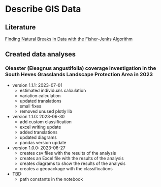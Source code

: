 # Describe GIS Data

## Literature

[Finding Natural Breaks in Data with the Fisher-Jenks Algorithm ](https://pbpython.com/natural-breaks.html)

## Created data analyses

### Oleaster (Eleagnus angustifolia) coverage investigation in the South Heves Grasslands Landscape Protection Area in 2023

* version 1.1.1: 2023-07-01
    - estimated individuals calculation
    - variation calculation
    - updated translations
    - small fixes
    - removed unused plotly lib
* version 1.1.0: 2023-06-30
    - add custom classification
    - excel writing update
    - added translations
    - updated diagrams
    - pandas version update
* version 1.0.0: 2023-06-27
    - creates csv files with the results of the analysis
    - creates an Excel file with the results of the analysis
    - creates diagrams to show the results of the analysis
    - creates a geopackage with the classifications
* TBD:
    - path constants in the notebook


